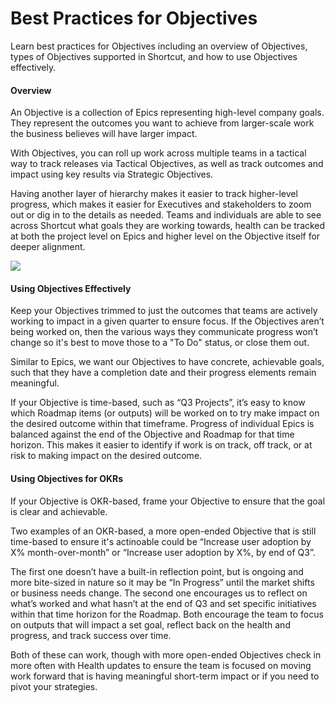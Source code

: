 # Best Practices for Objectives

Learn best practices for Objectives including an overview of Objectives, types of Objectives supported in Shortcut, and how to use Objectives effectively.

#### Overview <a href="#h_01hw3tycwcdp06cfnb0chc10fe" id="h_01hw3tycwcdp06cfnb0chc10fe"></a>

An Objective is a collection of Epics representing high-level company goals. They represent the outcomes you want to achieve from larger-scale work the business believes will have larger impact.

With Objectives, you can roll up work across multiple teams in a tactical way to track releases via Tactical Objectives, as well as track outcomes and impact using key results via Strategic Objectives.

Having another layer of hierarchy makes it easier to track higher-level progress, which makes it easier for Executives and stakeholders to zoom out or dig in to the details as needed. Teams and individuals are able to see across Shortcut what goals they are working towards, health can be tracked at both the project level on Epics and higher level on the Objective itself for deeper alignment.

![](https://help.shortcut.com/hc/article_attachments/25938486793364)

#### Using Objectives Effectively <a href="#h_01hw3tycwc267m27ky2vry0cw1" id="h_01hw3tycwc267m27ky2vry0cw1"></a>

Keep your Objectives trimmed to just the outcomes that teams are actively working to impact in a given quarter to ensure focus. If the Objectives aren’t being worked on, then the various ways they communicate progress won’t change so it's best to move those to a "To Do" status, or close them out.

Similar to Epics, we want our Objectives to have concrete, achievable goals, such that they have a completion date and their progress elements remain meaningful.

If your Objective is time-based, such as “Q3 Projects”, it’s easy to know which Roadmap items (or outputs) will be worked on to try make impact on the desired outcome within that timeframe. Progress of individual Epics is balanced against the end of the Objective and Roadmap for that time horizon. This makes it easier to identify if work is on track, off track, or at risk to making impact on the desired outcome.

#### Using Objectives for OKRs <a href="#h_01hw3tycwc66kr8r0b4bp74gyj" id="h_01hw3tycwc66kr8r0b4bp74gyj"></a>

If your Objective is OKR-based, frame your Objective to ensure that the goal is clear and achievable.&#x20;

Two examples of an OKR-based, a more open-ended Objective that is still time-based to ensure it's actinoable could be “Increase user adoption by X% month-over-month” or “Increase user adoption by X%, by end of Q3”.

The first one doesn’t have a built-in reflection point, but is ongoing and more bite-sized in nature so it may be “In Progress” until the market shifts or business needs change. The second one encourages us to reflect on what’s worked and what hasn’t at the end of Q3 and set specific initiatives within that time horizon for the Roadmap. Both encourage the team to focus on outputs that will impact a set goal, reflect back on the health and progress, and track success over time.&#x20;

Both of these can work, though with more open-ended Objectives check in more often with Health updates to ensure the team is focused on moving work forward that is having meaningful short-term impact or if you need to pivot your strategies.
